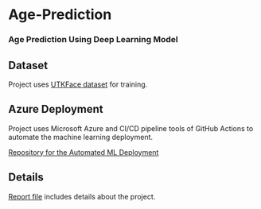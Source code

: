 # Age-Prediction
### Age Prediction Using Deep Learning Model
 
 ## Dataset
 Project uses [UTKFace dataset](https://susanqq.github.io/UTKFace/) for training. 
 ## Azure Deployment
 Project uses Microsoft Azure and CI/CD pipeline tools of GitHub Actions to automate the machine learning deployment.
 
 [Repository for the Automated ML Deployment](https://github.com/sglbl/Automated-ML-Deployment)
 
 ## Details
 [Report file](https://github.com/sglbl/Age-Prediction/blob/main/Report%26Presentation/1801042656_Report.pdf) includes details about the project.
